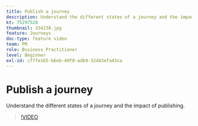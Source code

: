 ```yaml
---
title: Publish a journey
description: Understand the different states of a journey and the impact of publishing.
kt: 75297528
thumbnail: 334238.jpg
feature: Journeys
doc-type: feature video
team: PM
role: Business Practitioner
level: Beginner
exl-id: cf7fe165-b6eb-49f0-adb9-32d43efa43ca
---
```

# Publish a journey

Understand the different states of a journey and the impact of publishing.

>[!VIDEO](https://video.tv.adobe.com/v/334238?quality=12)
